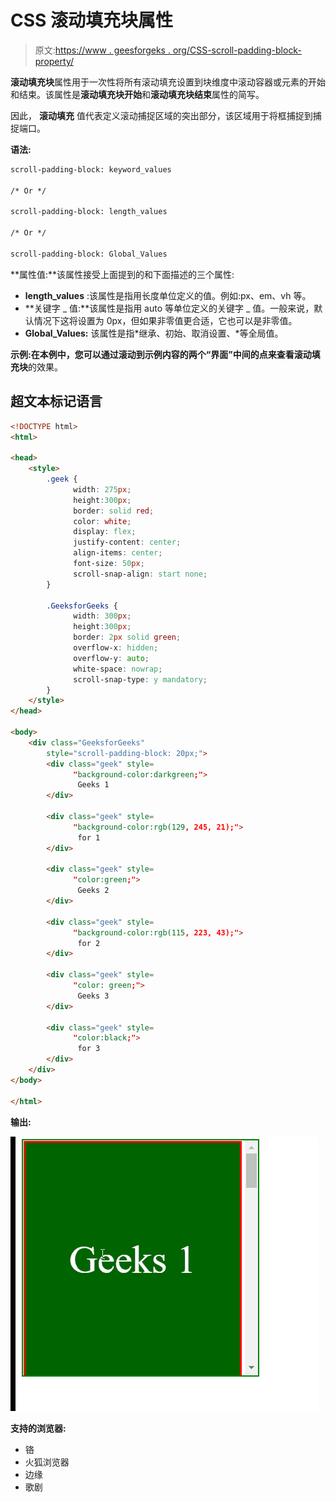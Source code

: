 # CSS 滚动填充块属性

> 原文:[https://www . geesforgeks . org/CSS-scroll-padding-block-property/](https://www.geeksforgeeks.org/css-scroll-padding-block-property/)

**滚动填充块**属性用于一次性将所有滚动填充设置到块维度中滚动容器或元素的开始和结束。该属性是**滚动填充块开始**和**滚动填充块结束**属性的简写。

因此， **滚动填充** 值代表定义滚动捕捉区域的突出部分，该区域用于将框捕捉到捕捉端口。

**语法:**

```html
scroll-padding-block: keyword_values

/* Or */

scroll-padding-block: length_values

/* Or */

scroll-padding-block: Global_Values

```

**属性值:**该属性接受上面提到的和下面描述的三个属性:

*   **length_values** :该属性是指用长度单位定义的值。例如:px、em、vh 等。
*   **关键字 _ 值:**该属性是指用 auto 等单位定义的关键字 _ 值。一般来说，默认情况下这将设置为 0px，但如果非零值更合适，它也可以是非零值。
*   **Global_Values:** 该属性是指*继承、初始、取消设置、*等全局值。

**示例:**在本例中，您可以通过滚动到示例内容的两个“界面”中间的点来查看**滚动填充块**的效果。

## 超文本标记语言

```html
<!DOCTYPE html>
<html>

<head>
    <style>
        .geek {
              width: 275px;
              height:300px;
              border: solid red;
              color: white;
              display: flex;
              justify-content: center;
              align-items: center;
              font-size: 50px;
              scroll-snap-align: start none;
        }

        .GeeksforGeeks {
              width: 300px;
              height:300px;
              border: 2px solid green;
              overflow-x: hidden;
              overflow-y: auto;
              white-space: nowrap;
              scroll-snap-type: y mandatory;
        }
    </style>
</head>

<body>
    <div class="GeeksforGeeks" 
        style="scroll-padding-block: 20px;">
        <div class="geek" style=
              "background-color:darkgreen;">
               Geeks 1
        </div>

        <div class="geek" style=
              "background-color:rgb(129, 245, 21);">
               for 1
        </div>

        <div class="geek" style=
              "color:green;">
               Geeks 2
        </div>

        <div class="geek" style=
              "background-color:rgb(115, 223, 43);">
               for 2
        </div>

        <div class="geek" style=
              "color: green;">
               Geeks 3
        </div>

        <div class="geek" style=
              "color:black;">
               for 3
        </div>
    </div>
</body>

</html>
```

**输出:**

![](img/33874bec7800a903f9cb0112d179b5ea.png)

**支持的浏览器:**

*   铬
*   火狐浏览器
*   边缘
*   歌剧
